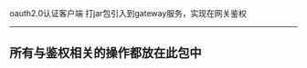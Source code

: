 oauth2.0认证客户端  打jar包引入到gateway服务，实现在网关鉴权

----------------------------------------------
所有与鉴权相关的操作都放在此包中
----------------------------------------------